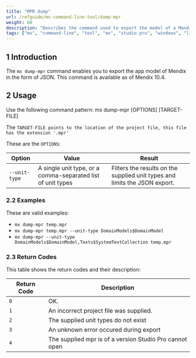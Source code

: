 ```yaml
---
title: "MPR dump"
url: /refguide/mx-command-line-tool/dump-mpr
weight: 60
description: "Describes the command used to export the model of a Mendix App."
tags: ["mx", "command-line", "tool", "mx", "studio pro", "windows", "linux", "mpr", "export"]
---
```


## 1 Introduction

The `mx dump-mpr` command enables you to export the app model of Mendix in the form of JSON. This command is available as of Mendix 10.4.

## 2 Usage

Use the following command pattern: mx dump-mpr [OPTIONS] [TARGET-FILE] 

The `TARGET-FILE points to the location of the project file, this file has the extension '.mpr'`

These are the `OPTIONS`:

| Option | Value | Result |
| --- | --- | --- |
| `--unit-type` | A single unit type, or a comma-separated list of unit types| Filters the results on the supplied unit types and limits the JSON export. |

### 2.2 Examples

These are valid examples:

* `mx dump-mpr temp.mpr`
* `mx dump-mpr temp.mpr --unit-type DomainModels$DomainModel`
* `mx dump-mpr --unit-type DomainModels$DomainModel,Texts$SystemTextCollection temp.mpr`

### 2.3 Return Codes

This table shows the return codes and their description:

| Return Code | Description |
| --- | --- |
| `0` | OK. |
| `1` | An incorrect project file was supplied. |
| `2` | The supplied unit types do not exist  |
| `3` | An unknown error occured during export |
| `4` | The supplied mpr is of a version Studio Pro cannot open|